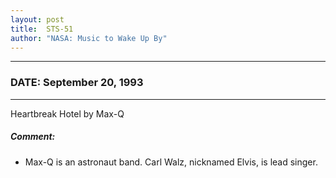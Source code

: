 ```yaml
---
layout: post
title:  STS-51
author: "NASA: Music to Wake Up By"
---
```


----
### DATE: September 20, 1993
----
Heartbreak Hotel by Max-Q

##### Comment:
* Max-Q is an astronaut band. Carl Walz, nicknamed Elvis, is lead singer.
